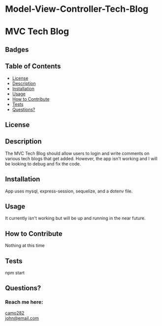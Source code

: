 # Model-View-Controller-Tech-Blog
# MVC Tech Blog

  ## Badges
  

  ## Table of Contents
  * [License](#license)
  * [Description](#description)
  * [Installation](#installation)
  * [Usage](#usage)
  * [How to Contribute](#how-to-contribute)
  * [Tests](#tests)
  * [Questions?](#questions)
  
  ## License
  
  

  ## Description
  The MVC Tech Blog should allow users to login and write comments on various tech blogs that get added.  However, the app isn't working and I will be looking to debug and fix the code.

  ## Installation
  App uses mysql, express-session, sequelize, and a dotenv file.

  ## Usage
  It currently isn't working but will be up and running in the near future.

  ## How to Contribute
  Nothing at this time

  ## Tests
  npm start

  ## Questions?
  ### Reach me here: 
  [camo282](https://github.com/camo282)  
  john@email.com